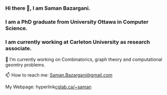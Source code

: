 ### Hi there 👋, I am Saman Bazargani.
### I am a PhD graduate from University Ottawa in Computer Science.
### I am currently working at Carleton University as research associate.
🔭 I’m currently working on Combinatorics, graph theory and computational geomtry problems.

📫 How to reach me: Saman.Bazargani@gmail.com

My Webpage: hyperlink[cglab.ca/~saman](www.cglab.ca/~saman)

<!--
**Me3P/Me3P** is a ✨ _special_ ✨ repository because its `README.md` (this file) appears on your GitHub profile.

Here are some ideas to get you started:

- 🔭 I’m currently working on ...
- 🌱 I’m currently learning ...
- 👯 I’m looking to collaborate on ...
- 🤔 I’m looking for help with ...
- 💬 Ask me about ...
- 📫 How to reach me: ...
- 😄 Pronouns: ...
- ⚡ Fun fact: ...
-->
